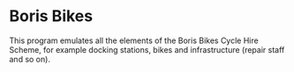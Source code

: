 # Boris Bikes

This program emulates all the elements of the Boris Bikes Cycle Hire Scheme, for example docking stations, bikes and infrastructure (repair staff and so on).
